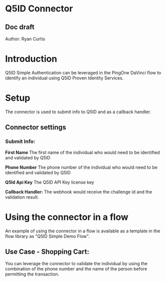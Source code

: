 # Q5ID Connector


## Doc draft

Author: Ryan Curtis 


# Introduction

Q5ID Simple Authentication can be leveraged in the PingOne DaVinci flow to identify an individual using Q5ID Proven Identity Services.


# Setup

The connector is used to submit info to Q5ID and as a callback handler.

## Connector settings

### Submit Info:

**First Name**
The first name of the individual who would need to be identified and validated by Q5ID

**Phone Number**
The phone number of the individual who would need to be identified and validated by Q5ID

**Q5Id Api Key**
The Q5ID API Key license key 

**Callback Handler:**
The webhook would receive the challenge id and the validation result.

# Using the connector in a flow

An example of using the connector in a flow is available as a template in the flow library as "Q5ID Simple Demo Flow".


## Use Case - Shopping Cart:

You can leverage the connector to validate the individual by using the combination of the phone number and the name of the person before permitting the transaction.
